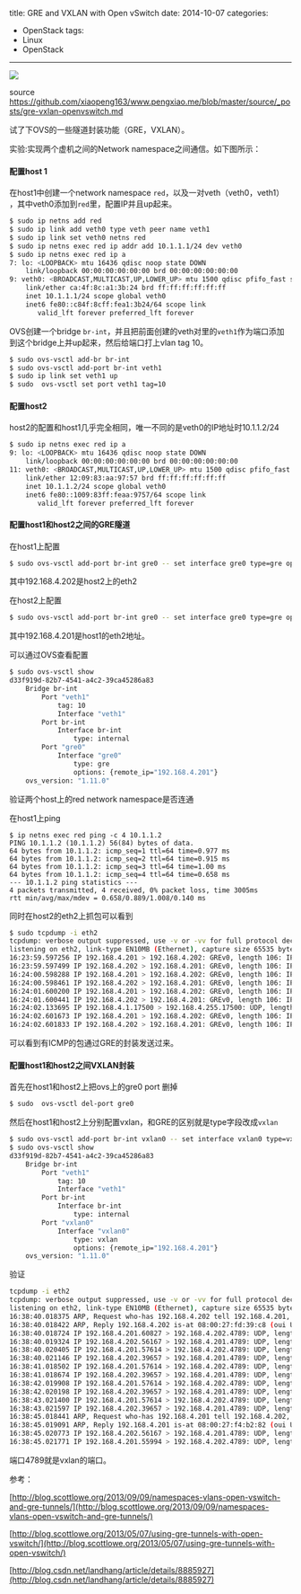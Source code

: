 title: GRE and VXLAN with Open vSwitch
date: 2014-10-07
categories:
- OpenStack
tags:
- Linux
- OpenStack
---


![](/thumbnails/gre-vxlan-openvswitch/1.png)

source https://github.com/xiaopeng163/www.pengxiao.me/blob/master/source/_posts/gre-vxlan-openvswitch.md

试了下OVS的一些隧道封装功能（GRE，VXLAN）。

实验:实现两个虚机之间的Network namespace之间通信。如下图所示：


#### 配置host 1
在host1中创建一个network namespace `red`，以及一对veth（veth0，veth1）
，其中veth0添加到`red`里，配置IP并且up起来。

``` bash
$ sudo ip netns add red
$ sudo ip link add veth0 type veth peer name veth1
$ sudo ip link set veth0 netns red
$ sudo ip netns exec red ip addr add 10.1.1.1/24 dev veth0
$ sudo ip netns exec red ip a
7: lo: <LOOPBACK> mtu 16436 qdisc noop state DOWN 
    link/loopback 00:00:00:00:00:00 brd 00:00:00:00:00:00
9: veth0: <BROADCAST,MULTICAST,UP,LOWER_UP> mtu 1500 qdisc pfifo_fast state UP qlen 1000
    link/ether ca:4f:8c:a1:3b:24 brd ff:ff:ff:ff:ff:ff
    inet 10.1.1.1/24 scope global veth0
    inet6 fe80::c84f:8cff:fea1:3b24/64 scope link 
       valid_lft forever preferred_lft forever
```

OVS创建一个bridge `br-int`，并且把前面创建的veth对里的`veth1`作为端口添加到这个bridge上并up起来，然后给端口打上vlan tag 10。
``` bash
$ sudo ovs-vsctl add-br br-int
$ sudo ovs-vsctl add-port br-int veth1
$ sudo ip link set veth1 up
$ sudo  ovs-vsctl set port veth1 tag=10
```

#### 配置host2

host2的配置和host1几乎完全相同，唯一不同的是veth0的IP地址时10.1.1.2/24

``` bash
$ sudo ip netns exec red ip a
9: lo: <LOOPBACK> mtu 16436 qdisc noop state DOWN 
    link/loopback 00:00:00:00:00:00 brd 00:00:00:00:00:00
11: veth0: <BROADCAST,MULTICAST,UP,LOWER_UP> mtu 1500 qdisc pfifo_fast state UP qlen 1000
    link/ether 12:09:83:aa:97:57 brd ff:ff:ff:ff:ff:ff
    inet 10.1.1.2/24 scope global veth0
    inet6 fe80::1009:83ff:feaa:9757/64 scope link 
       valid_lft forever preferred_lft forever
```
#### 配置host1和host2之间的GRE隧道

在host1上配置
``` bash
$ sudo ovs-vsctl add-port br-int gre0 -- set interface gre0 type=gre options:remote_ip=192.168.4.202
```
其中192.168.4.202是host2上的eth2

在host2上配置
``` bash
$ sudo ovs-vsctl add-port br-int gre0 -- set interface gre0 type=gre options:remote_ip=192.168.4.201
```
其中192.168.4.201是host1的eth2地址。

可以通过OVS查看配置

``` bash
$ sudo ovs-vsctl show
d33f919d-82b7-4541-a4c2-39ca45286a83
    Bridge br-int
        Port "veth1"
            tag: 10
            Interface "veth1"
        Port br-int
            Interface br-int
                type: internal
        Port "gre0"
            Interface "gre0"
                type: gre
                options: {remote_ip="192.168.4.201"}
    ovs_version: "1.11.0"
```

验证两个host上的red network namespace是否连通

在host1上ping

```
$ ip netns exec red ping -c 4 10.1.1.2
PING 10.1.1.2 (10.1.1.2) 56(84) bytes of data.
64 bytes from 10.1.1.2: icmp_seq=1 ttl=64 time=0.977 ms
64 bytes from 10.1.1.2: icmp_seq=2 ttl=64 time=0.915 ms
64 bytes from 10.1.1.2: icmp_seq=3 ttl=64 time=1.00 ms
64 bytes from 10.1.1.2: icmp_seq=4 ttl=64 time=0.658 ms
--- 10.1.1.2 ping statistics ---
4 packets transmitted, 4 received, 0% packet loss, time 3005ms
rtt min/avg/max/mdev = 0.658/0.889/1.008/0.140 ms
```

同时在host2的eth2上抓包可以看到

``` bash
$ sudo tcpdump -i eth2
tcpdump: verbose output suppressed, use -v or -vv for full protocol decode
listening on eth2, link-type EN10MB (Ethernet), capture size 65535 bytes
16:23:59.597256 IP 192.168.4.201 > 192.168.4.202: GREv0, length 106: IP 10.1.1.1 > 10.1.1.2: ICMP echo request, id 13321, seq 1, length 64
16:23:59.597499 IP 192.168.4.202 > 192.168.4.201: GREv0, length 106: IP 10.1.1.2 > 10.1.1.1: ICMP echo reply, id 13321, seq 1, length 64
16:24:00.598288 IP 192.168.4.201 > 192.168.4.202: GREv0, length 106: IP 10.1.1.1 > 10.1.1.2: ICMP echo request, id 13321, seq 2, length 64
16:24:00.598461 IP 192.168.4.202 > 192.168.4.201: GREv0, length 106: IP 10.1.1.2 > 10.1.1.1: ICMP echo reply, id 13321, seq 2, length 64
16:24:01.600200 IP 192.168.4.201 > 192.168.4.202: GREv0, length 106: IP 10.1.1.1 > 10.1.1.2: ICMP echo request, id 13321, seq 3, length 64
16:24:01.600441 IP 192.168.4.202 > 192.168.4.201: GREv0, length 106: IP 10.1.1.2 > 10.1.1.1: ICMP echo reply, id 13321, seq 3, length 64
16:24:02.133695 IP 192.168.4.1.17500 > 192.168.4.255.17500: UDP, length 104
16:24:02.601673 IP 192.168.4.201 > 192.168.4.202: GREv0, length 106: IP 10.1.1.1 > 10.1.1.2: ICMP echo request, id 13321, seq 4, length 64
16:24:02.601833 IP 192.168.4.202 > 192.168.4.201: GREv0, length 106: IP 10.1.1.2 > 10.1.1.1: ICMP echo reply, id 13321, seq 4, length 64
```
可以看到有ICMP的包通过GRE的封装发送过来。


#### 配置host1和host2之间VXLAN封装

首先在host1和host2上把ovs上的gre0 port 删掉

``` bash
$ sudo  ovs-vsctl del-port gre0
```
然后在host1和host2上分别配置vxlan，和GRE的区别就是type字段改成`vxlan`

``` bash
$ sudo ovs-vsctl add-port br-int vxlan0 -- set interface vxlan0 type=vxlan options:remote_ip=192.168.4.201
$ sudo ovs-vsctl show
d33f919d-82b7-4541-a4c2-39ca45286a83
    Bridge br-int
        Port "veth1"
            tag: 10
            Interface "veth1"
        Port br-int
            Interface br-int
                type: internal
        Port "vxlan0"
            Interface "vxlan0"
                type: vxlan
                options: {remote_ip="192.168.4.201"}
    ovs_version: "1.11.0"
```

验证
``` bash
tcpdump -i eth2
tcpdump: verbose output suppressed, use -v or -vv for full protocol decode
listening on eth2, link-type EN10MB (Ethernet), capture size 65535 bytes
16:38:40.018375 ARP, Request who-has 192.168.4.202 tell 192.168.4.201, length 46
16:38:40.018422 ARP, Reply 192.168.4.202 is-at 08:00:27:fd:39:c8 (oui Unknown), length 28
16:38:40.018724 IP 192.168.4.201.60827 > 192.168.4.202.4789: UDP, length 54
16:38:40.019324 IP 192.168.4.202.56167 > 192.168.4.201.4789: UDP, length 54
16:38:40.020405 IP 192.168.4.201.57614 > 192.168.4.202.4789: UDP, length 110
16:38:40.021146 IP 192.168.4.202.39657 > 192.168.4.201.4789: UDP, length 110
16:38:41.018502 IP 192.168.4.201.57614 > 192.168.4.202.4789: UDP, length 110
16:38:41.018674 IP 192.168.4.202.39657 > 192.168.4.201.4789: UDP, length 110
16:38:42.019908 IP 192.168.4.201.57614 > 192.168.4.202.4789: UDP, length 110
16:38:42.020198 IP 192.168.4.202.39657 > 192.168.4.201.4789: UDP, length 110
16:38:43.021400 IP 192.168.4.201.57614 > 192.168.4.202.4789: UDP, length 110
16:38:43.021597 IP 192.168.4.202.39657 > 192.168.4.201.4789: UDP, length 110
16:38:45.018441 ARP, Request who-has 192.168.4.201 tell 192.168.4.202, length 28
16:38:45.019091 ARP, Reply 192.168.4.201 is-at 08:00:27:f4:b2:82 (oui Unknown), length 46
16:38:45.020773 IP 192.168.4.202.56167 > 192.168.4.201.4789: UDP, length 54
16:38:45.021771 IP 192.168.4.201.55994 > 192.168.4.202.4789: UDP, length 54
```

端口4789就是vxlan的端口。

参考：

[http://blog.scottlowe.org/2013/09/09/namespaces-vlans-open-vswitch-and-gre-tunnels/](http://blog.scottlowe.org/2013/09/09/namespaces-vlans-open-vswitch-and-gre-tunnels/)

[http://blog.scottlowe.org/2013/05/07/using-gre-tunnels-with-open-vswitch/](http://blog.scottlowe.org/2013/05/07/using-gre-tunnels-with-open-vswitch/)

[http://blog.csdn.net/landhang/article/details/8885927](http://blog.csdn.net/landhang/article/details/8885927)
